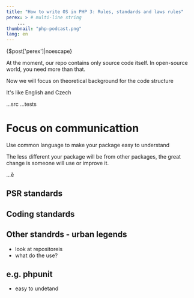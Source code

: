 ```yaml
---
title: "How to write OS in PHP 3: Rules, standards and laws rules"
perex: > # multi-line string
    ...
thumbnail: "php-podcast.png"
lang: en
---
```


<p class="perex">{$post['perex']|noescape}</p>

At the moment, our repo contains only source code itself. In open-source world, you need more than that.

Now we will focus on theoretical background for the code structure


It's like English and Czech


...src
...tests





# Focus on communicattion

Use common language to make your package easy to understand


The less different your package will be from other packages, the great change is someone will use or improve it.

...ě


## PSR standards


## Coding standards


## Other standrds - urban legends

- look at repositoreis
- what do the use?


## e.g. phpunit

- easy to undetand

